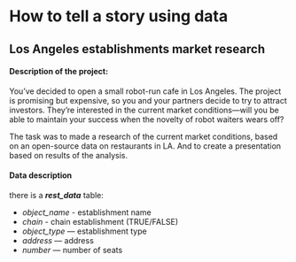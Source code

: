 # How to tell a story using data
## Los Angeles establishments market research
#### Description of the project:
You’ve decided to open a small robot-run cafe in Los Angeles. The project is promising but expensive, so you and your partners decide to try to attract investors. They’re interested in the current market conditions—will you be able to maintain your success when the novelty of robot waiters wears off?

The task was to made a research of the current market conditions, based on an open-source data on restaurants in LA. And to create a presentation based on results of the analysis.

#### Data description
there is a ***rest_data*** table:
-   *object_name* - establishment name
-   *chain* - chain establishment (TRUE/FALSE)
-   *object_type*  — establishment type
-   *address*  — address
-   *number* — number of seats
 
